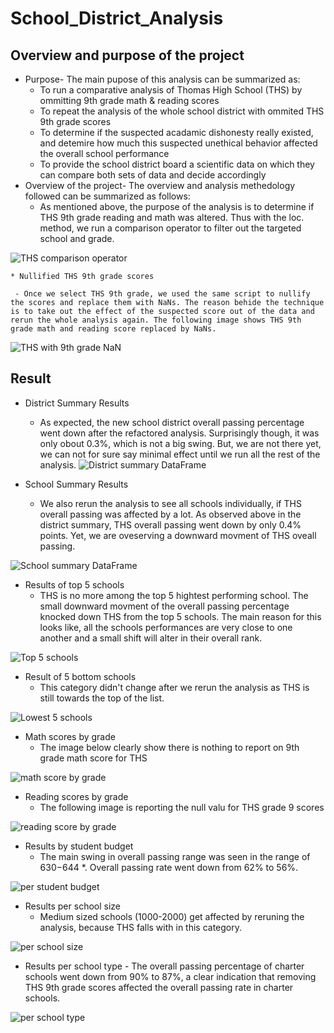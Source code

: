 # School_District_Analysis
## Overview and purpose of the project
   * Purpose- The main pupose of this analysis can be summarized as:
     - To run a comparative analysis of Thomas High School (THS) by ommitting 9th grade math & reading scores
     - To repeat the analysis of the whole school district with ommited THS 9th grade scores
     - To determine if the suspected acadamic dishonesty really existed, and detemire how much this suspected unethical behavior affected the overall school performance
     - To provide the school district board a scientific data on which they can compare both sets of data and decide accordingly
   * Overview of the project- The overview and analysis methedology followed can be summarized as follows:
     - As mentioned above, the purpose of the analysis is to determine if THS 9th grade reading and math was altered. Thus with the loc. method, we run a comparison operator to filter out the targeted school and grade.

![THS comparison operator](https://user-images.githubusercontent.com/89214854/136459887-f39e1337-34e3-42da-8611-9901268d6edf.png)

    * Nullified THS 9th grade scores
     
     - Once we select THS 9th grade, we used the same script to nullify the scores and replace them with NaNs. The reason behide the technique is to take out the effect of the suspected score out of the data and rerun the whole analysis again. The following image shows THS 9th grade math and reading score replaced by NaNs.

![THS with 9th grade NaN](https://user-images.githubusercontent.com/89214854/136459925-c375714d-beee-4223-8b12-99f0d6031fe2.png)


## Result

   * District Summary Results
     - As expected, the new school district overall passing percentage went down after the refactored analysis. Surprisingly though, it was only obout 0.3%, which is not a big swing. But, we are not there yet, we can not for sure say minimal effect until we run all the rest of the analysis.
![District summary DataFrame](https://user-images.githubusercontent.com/89214854/136460072-1a733afd-d86d-4fd1-941a-e86eba2a0573.png)

   * School Summary Results
     - We also rerun the analysis to see all schools individually, if THS overall passing was affected by a lot. As observed above in the district summary, THS overall passing went down by only 0.4% points. Yet, we are oveserving a downward movment of THS oveall passing.

![School summary DataFrame](https://user-images.githubusercontent.com/89214854/136460334-4f310af6-de49-4761-af70-7a0f1259d052.png)


   * Results of top 5 schools
     - THS is no more among the top 5 hightest performing school. The small downward movment of the overall passing percentage knocked down THS from the top 5 schools. The main reason for this looks like, all the schools performances are very close to one another and a small shift will alter in their overall rank.

![Top 5 schools](https://user-images.githubusercontent.com/89214854/136460113-e08c534f-3e84-4e92-b52e-4b90d58d75d1.png)


   * Result of 5 bottom schools
     - This category didn't change after we rerun the analysis as THS is still towards the top of the list.

![Lowest 5 schools](https://user-images.githubusercontent.com/89214854/136460145-717dfe67-e762-47f7-a1fe-fd083dc62ab7.png)

   * Math scores by grade
     - The image below clearly show there is nothing to report on 9th grade math score for THS
     
![math score by grade](https://user-images.githubusercontent.com/89214854/136619972-b3f269e6-e30b-4157-bd18-f1864a93b6a9.png)

   * Reading scores by grade
     - The following image is reporting the null valu for THS grade 9 scores

![reading score by grade](https://user-images.githubusercontent.com/89214854/136620029-496a27c7-9f91-4850-bd35-b6afc87fac4e.png)


   * Results by student budget
     - The main swing in overall passing range was seen in the range of $630-$644 *. Overall passing rate went down from 62% to 56%.
     
![per student budget](https://user-images.githubusercontent.com/89214854/136460283-e50ef19b-8144-4a22-aab6-3ff8f19b668c.png)

   * Results per school size
     - Medium sized schools (1000-2000) get affected by reruning the analysis, because THS falls with in this category. 

![per school size](https://user-images.githubusercontent.com/89214854/136460395-6229e5b0-31f1-422f-8285-873077003e5c.png)

   * Results per school type
    - The overall passing percentage of charter schools went down from 90% to 87%, a clear indication that removing THS 9th grade scores affected the overall passing rate in charter schools.

![per school type](https://user-images.githubusercontent.com/89214854/136460428-1414b7e0-7523-4e2c-923e-3ca6489bd545.png)





